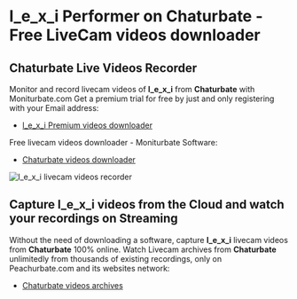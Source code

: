 # l_e_x_i Performer on Chaturbate - Free LiveCam videos downloader

## Chaturbate Live Videos Recorder

Monitor and record livecam videos of **l_e_x_i** from **Chaturbate** with Moniturbate.com
Get a premium trial for free by just and only registering with your Email address:
* [l_e_x_i Premium videos downloader](https://moniturbate.com/request-demo-licence-key.html)

Free livecam videos downloader - Moniturbate Software:
* [Chaturbate videos downloader](https://moniturbate.com/moniturbate-download-software.html)

![l_e_x_i livecam videos recorder](https://peachurnet.com/templates/moniturbate-software.png)


## Capture l_e_x_i videos from the Cloud and watch your recordings on Streaming

Without the need of downloading a software, capture **l_e_x_i** livecam videos from **Chaturbate** 100% online.
Watch Livecam archives from **Chaturbate** unlimitedly from thousands of existing recordings, only on Peachurbate.com and its websites network:
* [Chaturbate videos archives](https://peachurnet.com/)